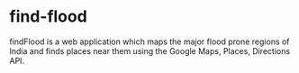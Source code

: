 find-flood
==========

findFlood is a web application which maps the major flood prone regions of India and finds places near them using the Google Maps, Places, Directions API.
